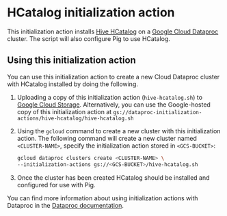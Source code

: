 # HCatalog initialization action

This initialization action installs [Hive HCatalog](https://cwiki.apache.org/confluence/display/Hive/HCatalog) on a [Google Cloud Dataproc](https://cloud.google.com/dataproc) cluster. The script will also configure Pig to use HCatalog.

## Using this initialization action

You can use this initialization action to create a new Cloud Dataproc cluster with HCatalog installed by doing the following.

1. Uploading a copy of this initialization action (`hive-hcatalog.sh`) to [Google Cloud Storage](https://cloud.google.com/storage). Alternatively, you can use the Google-hosted copy of this initialization action at `gs://dataproc-initialization-actions/hive-hcatalog/hive-hcatalog.sh`
2. Using the `gcloud` command to create a new cluster with this initialization action. The following command will create a new cluster named `<CLUSTER-NAME>`, specify the initialization action stored in `<GCS-BUCKET>`:

    ```bash
    gcloud dataproc clusters create <CLUSTER-NAME> \
    --initialization-actions gs://<GCS-BUCKET>/hive-hcatalog.sh
    ```
3. Once the cluster has been created HCatalog should be installed and configured for use with Pig.

You can find more information about using initialization actions with Dataproc in the [Dataproc documentation](https://cloud.google.com/dataproc/init-actions).
